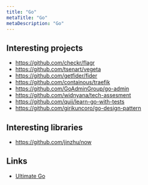 ```yaml
---
title: "Go"
metaTitle: "Go"
metaDescription: "Go"
---
```


Interesting projects
---

- https://github.com/checkr/flagr
- https://github.com/tsenart/vegeta
- https://github.com/getfider/fider
- https://github.com/containous/traefik
- https://github.com/GoAdminGroup/go-admin
- https://github.com/widnyana/tech-assesment
- https://github.com/quii/learn-go-with-tests
- https://github.com/girikuncoro/go-design-pattern

Interesting libraries
---

- https://github.com/jinzhu/now

Links
---

-	[Ultimate Go](https://github.com/hoanhan101/ultimate-go)
